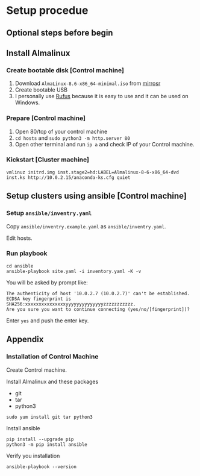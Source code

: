 # Setup procedue

## Optional steps before begin

## Install Almalinux

### Create bootable disk [Control machine]

1. Download `AlmaLinux-8.6-x86_64-minimal.iso` from [mirrosr](https://mirrors.almalinux.org/isos/x86_64/8.6.html)
2. Create bootable USB
  1. I personally use [Rufus](https://rufus.ie/) because it is easy to use and it can be used on Windows.

### Prepare [Control machine]

1. Open 80/tcp of your control machine
2. `cd hosts` and `sudo python3 -m http.server 80`
3. Open other terminal and run `ip a` and check IP of your Control machine.


### Kickstart [Cluster machine]

```console
vmlinuz initrd.img inst.stage2=hd:LABEL=Almalinux-8-6-x86_64-dvd inst.ks http://10.0.2.15/anaconda-ks.cfg quiet
```

## Setup clusters using ansible [Control machine]

### Setup `ansible/inventry.yaml`

Copy `ansible/inventry.example.yaml` as `ansible/inventry.yaml`.

Edit hosts.

### Run playbook

```console
cd ansible
ansible-playbook site.yaml -i inventory.yaml -K -v
```

You will be asked by prompt like:

```console
The authenticity of host '10.0.2.7 (10.0.2.7)' can't be established. 
ECDSA key fingerprint is SHA256:xxxxxxxxxxxxxxxyyyyyyyyyyyyyyzzzzzzzzzzz.
Are you sure you want to continue connecting (yes/no/[fingerprint])?
```

Enter `yes` and push the enter key.

## Appendix

### Installation of Control Machine

Create Control machine.

Install Almalinux and these packages

- git
- tar
- python3

```console
sudo yum install git tar python3
```

Install ansible

```console
pip install --upgrade pip
python3 -m pip install ansible
```

Verify you installation

```console
ansible-playbook --version
```
